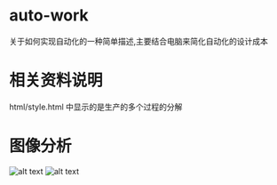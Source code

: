 # auto-work

关于如何实现自动化的一种简单描述,主要结合电脑来简化自动化的设计成本


# 相关资料说明

html/style.html 中显示的是生产的多个过程的分解

# 图像分析

![alt text](https://github.com/dty717/auto-work/blob/master/%E5%9B%BE%E5%83%8F%E5%88%86%E6%9E%90/picture/6.7.png)
![alt text](https://github.com/dty717/auto-work/blob/master/%E5%9B%BE%E5%83%8F%E5%88%86%E6%9E%90/picture/6.7_test.png)
